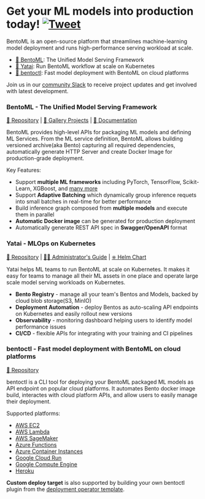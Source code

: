# Get your ML models into production today!  [![Tweet](https://img.shields.io/twitter/url/http/shields.io.svg?style=social)](https://twitter.com/intent/tweet?text=BentoML:%20The%20Unified%20Model%20Serving%20Framework%20&url=https://github.com/bentoml&via=bentomlai&hashtags=mlops,bentoml)


BentoML is an open-source platform that streamlines machine-learning model deployment and runs high-performance serving workload at scale.

- [🍱 BentoML](https://github.com/bentoml/BentoML): The Unified Model Serving Framework
- [🦄️ Yatai](https://github.com/bentoml/Yatai): Run BentoML workflow at scale on Kubernetes
- [🚀 bentoctl](https://github.com/bentoml/bentoctl): Fast model deployment with BentoML on cloud platforms

Join us in our [community Slack](https://join.slack.com/t/bentoml/shared_invite/enQtNjcyMTY3MjE4NTgzLTU3ZDc1MWM5MzQxMWQxMzJiNTc1MTJmMzYzMTYwMjQ0OGEwNDFmZDkzYWQxNzgxYWNhNjAxZjk4MzI4OGY1Yjg) to receive project updates and get involved with latest development.


### BentoML - The Unified Model Serving Framework

[🍱 Repository](https://github.com/bentoml/BentoML) | [🎨 Gallery Projects](https://github.com/bentoml/gallery) | [📖 Documentation](http://docs.bentoml.org)


BentoML provides high-level APIs for packaging ML models and defining ML Services. From the ML service definition, BentoML allows building versioned archive(aka Bento) capturing all required dependencies, automatically generate HTTP Server and create Docker Image for production-grade deployment.

Key Features:
* Support **multiple ML frameworks** including PyTorch, TensorFlow, Scikit-Learn, XGBoost, and [many more](https://docs.bentoml.org/en/latest/frameworks/index.html)
* Support **Adaptive Batching** which dynamically group inference requets into small batches in real-time for better performance
* Build inference graph composed from **multiple models** and execute them in parallel
* **Automatic Docker image** can be generated for production deployment
* Automatically generate REST API spec in **Swagger/OpenAPI** format


### Yatai - MLOps on Kubernetes

[🦄️ Repository](https://github.com/bentoml/yatai) | [👩‍🚀 Administrator's Guide](https://github.com/bentoml/yatai/blob/main/docs/admin-guide.md) | [⎈ Helm Chart](https://github.com/bentoml/yatai-chart)

Yatai helps ML teams to run BentoML at scale on Kubernetes. It makes it easy for teams to manage all their ML assets in one place and operate large scale model serving workloads on Kubernetes.

* **Bento Registry** - manage all your team's Bentos and Models, backed by cloud blob storage(S3, MinIO)
* **Deployment Automation** - deploy Bentos as auto-scaling API endpoints on Kubernetes and easily rollout new versions
* **Observability** - monitoring dashboard helping users to identify model performance issues
* **CI/CD** - flexible APIs for integrating with your training and CI pipelines


### bentoctl - Fast model deployment with BentoML on cloud platforms

[🚀 Repository](https://github.com/bentoml/bentoctl)

bentoctl is a CLI tool for deploying your BentoML packaged ML models as API endpoint on popular cloud platforms. It automates Bento docker image build, interactes with cloud platform APIs, and allow users to easily manage their deployment.

Supported platforms:
* [AWS EC2](https://github.com/bentoml/aws-ec2-deploy)
* [AWS Lambda](https://github.com/bentoml/aws-lambda-deploy)
* [AWS SageMaker](https://github.com/bentoml/aws-sagemaker-deploy)
* [Azure Functions](https://github.com/bentoml/azure-functions-deploy)
* [Azure Container Instances](https://github.com/bentoml/azure-container-instances-deploy)
* [Google Cloud Run](https://github.com/bentoml/google-cloud-run-deploy)
* [Google Compute Engine](https://github.com/bentoml/google-compute-engine-deploy)
* [Heroku](https://github.com/bentoml/heroku-deploy)

**Custom deploy target** is also supported by building your own bentoctl plugin from the [deployment operator template](https://github.com/bentoml/bentoctl-operator-template).
